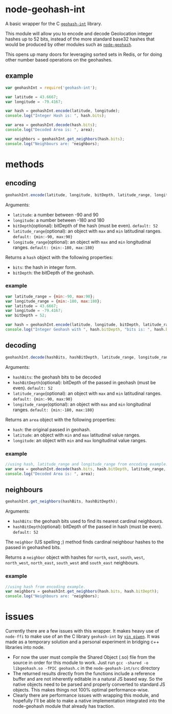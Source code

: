 node-geohash-int
================

A basic wrapper for the C [`geohash-int`](https://github.com/yinqiwen/geohash-int) library.

This module will allow you to encode and decode Geolocation integer hashes up to 52 bits, instead of the more standard base32 hashes that would be produced by other modules such as [`node-geohash`](https://github.com/sunng87/node-geohash).

This opens up many doors for leveraging sorted sets in Redis, or for doing other number based operations on the geohashes.

## example
``` js
var geohashInt = require('geohash-int');

var latitude = 43.6667;
var longitude = -79.4167;

var hash = geohashInt.encode(latitude, longitude);
console.log("Integer Hash is: ", hash.bits);

var area = geohashInt.decode(hash.bits);
console.log("Decoded Area is: ", area);

var neighbors = geohashInt.get_neighbors(hash.bits);
console.log("Neighbours are: "neighbors);
```

# methods
## encoding
``` js
geohashInt.encode(latitude, longitude, bitDepth, latitude_range, longitude_range);
```
Arguments:
- `latitude`: a number between -90 and 90
- `longitude`: a number between -180 and 180
- `bitDepth`(optional): bitDepth of the hash (must be even). `default: 52`
- `latitude_range`(optional): an object with `max` and `min` latitudinal ranges. `default: {min:-90, max:90}`
- `longitude_range`(optional): an object with `max` and `min` longitudinal ranges. `default: {min:-180, max:180}`

Returns a `hash` object with the following properties:
- `bits`: the hash in integer form.
- `bitDepth`: the bitDepth of the geohash.

### example
```js
var latitude_range = {min:-90, max:90};
var longitude_range = {min:-180, max:180};
var latitude = 43.6667;
var longitude = -79.4167;
var bitDepth = 52;

var hash = geohashInt.encode(latitude, longitude, bitDepth, latitude_range, longitude_range);
console.log("Integer Geohash with ", hash.bitDepth, "bits is: ", hash.bits);
``` 

## decoding
``` js
geohashInt.decode(hashBits, hashBitDepth, latitude_range, longitude_range);
```
Arguments:
- `hashBits`: the geohash bits to be decoded
- `hashBitDepth`(optional): bitDepth of the passed in geohash (must be even). `default: 52`
- `latitude_range`(optional): an object with `max` and `min` latitudinal ranges. `default: {min:-90, max:90}`
- `longitude_range`(optional): an object with `max` and `min` longitudinal ranges. `default: {min:-180, max:180}`

Returns an `area` object with the following properties:
- `hash`: the original passed in geohash.
- `latitude`: an object with `min` and `max` latitudinal value ranges.
- `longitude`: an object with `min` and `max` longitudinal value ranges.

### example
```js
//using hash, latitude_range and longitude_range from encoding example.
var area = geohashInt.decode(hash.bits, hash.bitDepth, latitude_range, longitude_range);
console.log("Decoded Area is: ", area);
``` 

## neighbours
``` js
geohashInt.get_neighbors(hashBits, hashBitDepth);
```
Arguments:
- `hashBits`: the geohash bits used to find its nearest cardinal neighbours.
- `hashBitDepth`(optional): bitDepth of the passed in hash (must be even). `default: 52`

The `neighbor` (US spelling ;) method finds cardinal neighbour hashes to the passed in geohashed bits.

Returns a `neighbor` object with hashes for `north`, `east`, `south`, `west`, `north_west`, `north_east`, `south_west` and `south_east` neighbours.

### example
```js
//using hash from encoding example.
var neighbors = geohashInt.get_neighbors(hash.bits, hash.bitDepth);
console.log("Neighbours are: "neighbors);
``` 

# issues
Currently there are a few issues with this wrapper. It makes heavy use of `node-ffi` to make use of an the C library `geohash-int` by [`yin qiwen`](https://github.com/yinqiwen).
It was made as a temporary solution and a personal experiment in bridging c++ libraries into node.

- For now the user must compile the Shared Object (.so) file from the source in order for this module to work. Just run `gcc -shared -o libgeohash.so -fPIC geohash.c` in the `node-geohash-int/src` directory
- The returned results directly from the functions include a reference buffer and are not inherently editable in a natural JS based way. So the native objects need to be parsed and properly converted to standard JS objects. This makes things not 100% optimal performance-wise.
- Clearly there are performance issues with wrapping this module, and hopefully I'll be able to make a native implementation integrated into the node-geohash module that already has traction.
